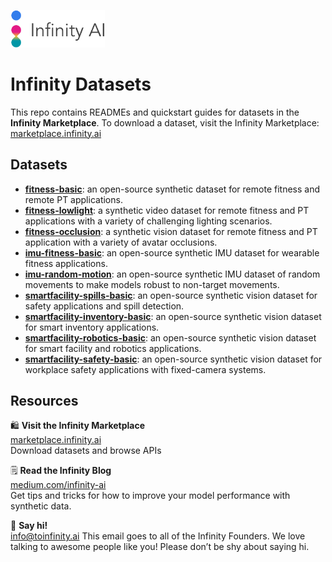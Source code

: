 <p align="left">
  <img src="./fitness-basic/assets/logo.png" width="30%">
</p>

# Infinity Datasets

This repo contains READMEs and quickstart guides for datasets in the **Infinity Marketplace**. To download a dataset, visit the Infinity Marketplace: [marketplace.infinity.ai](https://marketplace.infinity.ai)

## Datasets 
- **[fitness-basic](fitness-basic)**: an open-source synthetic dataset for remote fitness and remote PT applications.
- **[fitness-lowlight](fitness-lowlight)**: a synthetic video dataset for remote fitness and PT applications with a variety of challenging lighting scenarios.
- **[fitness-occlusion](fitness-occlusion)**: a synthetic vision dataset for remote fitness and PT application with a variety of avatar occlusions.
- **[imu-fitness-basic](imu-fitness-basic)**: an open-source synthetic IMU dataset for wearable fitness applications.
- **[imu-random-motion](imu-random-motion)**: an open-source synthetic IMU dataset of random movements to make models robust to non-target movements.
- **[smartfacility-spills-basic](smartfacility-spills-basic)**: an open-source synthetic vision dataset for safety applications and spill detection.
- **[smartfacility-inventory-basic](smartfacility-inventory-basic)**: an open-source synthetic vision dataset for smart inventory applications.
- **[smartfacility-robotics-basic](smartfacility-robotics-basic)**: an open-source synthetic vision dataset for smart facility and robotics applications.
- **[smartfacility-safety-basic](smartfacility-safety-basic)**: an open-source synthetic vision dataset for workplace safety applications with fixed-camera systems.


## Resources

🛍 **Visit the Infinity Marketplace**  
[marketplace.infinity.ai](https://marketplace.infinity.ai)   
Download datasets and browse APIs

🗒 **Read the Infinity Blog**  
[medium.com/infinity-ai](https://medium.com/infinity-ai)  
Get tips and tricks for how to improve your model performance with synthetic data. 

👋 **Say hi!**   
[info@toinfinity.ai](mailto:info@toinfinity.ai)
This email goes to all of the Infinity Founders. We love talking to awesome people like you! Please don’t be shy about saying hi. 
